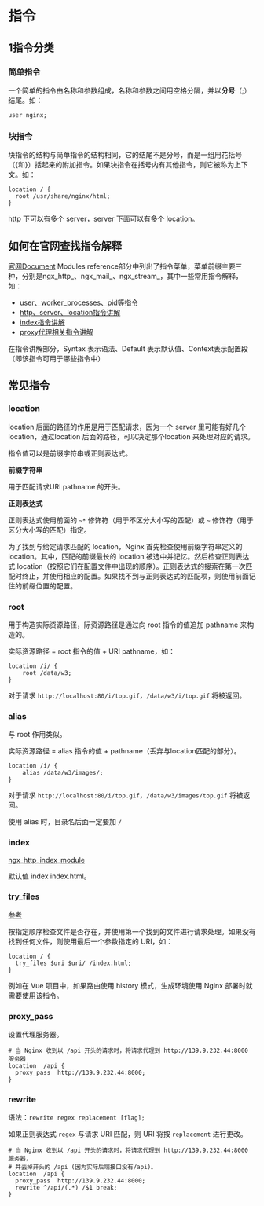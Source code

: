 # 指令

## 1指令分类

### 简单指令

一个简单的指令由名称和参数组成，名称和参数之间用空格分隔，并以**分号**（;）结尾。如：

```
user nginx;
```

### 块指令

块指令的结构与简单指令的结构相同，它的结尾不是分号，而是一组用花括号（{和}）括起来的附加指令。如果块指令在括号内有其他指令，则它被称为上下文。如：

```
location / {
  root /usr/share/nginx/html;
}
```
http 下可以有多个 server，server 下面可以有多个 location。

## 如何在官网查找指令解释

[官网Document](http://nginx.org/en/docs/) Modules reference部分中列出了指令菜单，菜单前缀主要三种，分别是ngx_http_、ngx_mail_、ngx_stream_，其中一些常用指令解释，如：

- [user、worker_processes、pid等指令](http://nginx.org/en/docs/ngx_core_module.html)
- [http、server、location指令讲解](http://nginx.org/en/docs/http/ngx_http_core_module.html)
- [index指令讲解](http://nginx.org/en/docs/http/ngx_http_index_module.html)
- [proxy代理相关指令讲解](http://nginx.org/en/docs/http/ngx_http_proxy_module.html)

在指令讲解部分，Syntax 表示语法、Default 表示默认值、Context表示配置段（即该指令可用于哪些指令中）

## 常见指令

### location

location 后面的路径的作用是用于匹配请求，因为一个 server 里可能有好几个location，通过location 后面的路径，可以决定那个location 来处理对应的请求。

指令值可以是前缀字符串或正则表达式。

**前缀字符串**

用于匹配请求URI pathname 的开头。

**正则表达式**

正则表达式使用前面的 `~*` 修饰符（用于不区分大小写的匹配）或 `~` 修饰符（用于区分大小写的匹配）指定。

为了找到与给定请求匹配的 location，Nginx 首先检查使用前缀字符串定义的 location。其中，匹配的前缀最长的 location 被选中并记忆。然后检查正则表达式 location（按照它们在配置文件中出现的顺序）。正则表达式的搜索在第一次匹配时终止，并使用相应的配置。如果找不到与正则表达式的匹配项，则使用前面记住的前缀位置的配置。

### root

用于构造实际资源路径，际资源路径是通过向 root 指令的值追加 pathname 来构造的。

实际资源路径 = root 指令的值 + URI pathname，如：

```
location /i/ {
    root /data/w3;
}
```

对于请求 `http://localhost:80/i/top.gif`，`/data/w3/i/top.gif` 将被返回。

### alias

与 root 作用类似。

实际资源路径 = alias 指令的值 + pathname（丢弃与location匹配的部分）。

```
location /i/ {
    alias /data/w3/images/;
}
```

对于请求 `http://localhost:80/i/top.gif`，`/data/w3/images/top.gif` 将被返回。

使用 alias 时，目录名后面一定要加 `/`

### index

[ngx_http_index_module](https://nginx.org/en/docs/http/ngx_http_index_module.html)

默认值 index index.html。

### try_files

[参考](https://nginx.org/en/docs/http/ngx_http_core_module.html#try_files)

按指定顺序检查文件是否存在，并使用第一个找到的文件进行请求处理。如果没有找到任何文件，则使用最后一个参数指定的 URI，如：

```
location / {
  try_files $uri $uri/ /index.html;
}
```

例如在 Vue 项目中，如果路由使用 history 模式，生成环境使用 Nginx 部署时就需要使用该指令。

### proxy_pass

设置代理服务器。

```
# 当 Nginx 收到以 /api 开头的请求时，将请求代理到 http://139.9.232.44:8000 服务器
location  /api {
  proxy_pass  http://139.9.232.44:8000;
}
```

### rewrite

语法：`rewrite regex replacement [flag];`

如果正则表达式 `regex` 与请求 URI 匹配，则 URI 将按 `replacement` 进行更改。

```
# 当 Nginx 收到以 /api 开头的请求时，将请求代理到 http://139.9.232.44:8000 服务器，
# 并去掉开头的 /api (因为实际后端接口没有/api)。
location  /api {
  proxy_pass  http://139.9.232.44:8000;
  rewrite ^/api/(.*) /$1 break;
}
```
